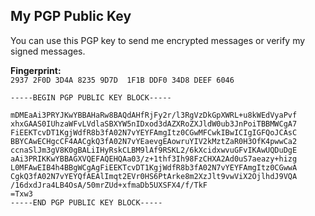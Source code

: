 ## My PGP Public Key

You can use this PGP key to send me encrypted messages or verify my signed messages.

**Fingerprint:**  
`2937 2F0D 3D4A 8235 9D7D  1F1B DDF0 34D8 DEEF 6046`

```text
-----BEGIN PGP PUBLIC KEY BLOCK-----

mDMEaAi3PRYJKwYBBAHaRw8BAQdAHfRjFy2r/l3RgVzDkGpXWRL+u8kWEdVyaPvf
xhxGAAS0IUhzaWFvLVdlaSBXYW5nIDxod3dAZXRoZXJldW0ub3JnPoiTBBMWCgA7
FiEEKTcvDT1KgjWdfR8b3fA02N7vYEYFAmgItz0CGwMFCwkIBwICIgIGFQoJCAsC
BBYCAwECHgcCF4AACgkQ3fA02N7vYEaevgEAowruYIV2kMztZaR0H3OfK4pwwCa2
ccnaSlJm3gV8K0gBALiIHyRskCLBM9lAf9RSKL2/6kXcidxwvuGFvIKAwUQDuDgE
aAi3PRIKKwYBBAGXVQEFAQEHQAa03/z+1thf3Ih98FzCHXA2Ad0uS7aeazy+hizg
L0MFAwEIB4h4BBgWCgAgFiEEKTcvDT1KgjWdfR8b3fA02N7vYEYFAmgItz0CGwwA
CgkQ3fA02N7vYEYQfAEAlImqt2EVr0HS6PtArke8m2XzJlt9vwViX2OjlhdJ9VQA
/16dxdJra4LB4OsA/50mrZUd+xfmaDb5UXSFX4/f/TkF
=Txw3
-----END PGP PUBLIC KEY BLOCK-----
```
